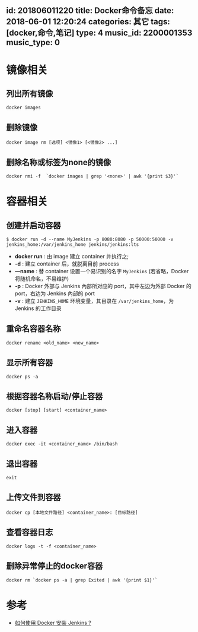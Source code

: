 id: 201806011220
title: Docker命令备忘
date: 2018-06-01 12:20:24
categories: 其它
tags: [docker,命令,笔记]
type: 4
music_id: 2200001353
music_type: 0
---------
# 镜像相关
## 列出所有镜像
```shell
docker images
```

## 删除镜像
```shell
docker image rm [选项] <镜像1> [<镜像2> ...]
```

## 删除名称或标签为none的镜像
```shell
docker rmi -f  `docker images | grep '<none>' | awk '{print $3}'`
```

# 容器相关
## 创建并启动容器
```shell
$ docker run -d --name MyJenkins -p 8080:8080 -p 50000:50000 -v jenkins_home:/var/jenkins_home jenkins/jenkins:lts
```
* **docker run** : 由 image 建立 container 并执行之;
* **-d** : 建立 container 后，就脱离目前 process
* **—name** : 替 container 设置一个易识别的名字 `MyJenkins` (若省略，Docker 将随机命名，不易维护)
* **-p** : Docker 外部与 Jenkins 內部所对应的 port，其中左边为外部 Docker 的 port，右边为 Jenkins 內部的 port
* **-v** : 建立 `JENKINS_HOME` 环境变量，其目录在 `/var/jenkins_home`，为 Jenkins 的工作目录

## 重命名容器名称
```shell
docker rename <old_name> <new_name>
```

## 显示所有容器
```shell
docker ps -a
```

## 根据容器名称启动/停止容器
```shell
docker [stop] [start] <container_name>
```

## 进入容器
```shell
docker exec -it <container_name> /bin/bash
```
## 退出容器
```shell
exit
```

## 上传文件到容器
```shell
docker cp [本地文件路径] <container_name>: [目标路径]
```

## 查看容器日志
```
docker logs -t -f <container_name>
```

## 删除异常停止的docker容器
```shell
docker rm `docker ps -a | grep Exited | awk '{print $1}'`
```

# 参考

* [如何使用 Docker 安裝 Jenkins ?][1]


  [1]: http://oomusou.io/docker/jenkins/ "如何使用 Docker 安裝 Jenkins ?"